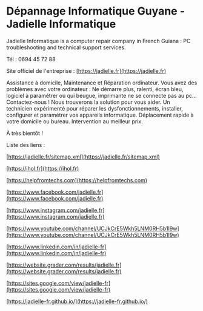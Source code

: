 # Dépannage Informatique Guyane - Jadielle Informatique

Jadielle Informatique is a computer repair company in French Guiana : PC troubleshooting and technical support services.

Tél : 0694 45 72 88  

Site officiel de l'entreprise : [https://jadielle.fr](https://jadielle.fr)  

Assistance à domicile, Maintenance et Réparation ordinateur.
Vous avez des problèmes avec votre ordinateur : Ne démarre plus, ralenti, écran bleu, logiciel à paramétrer ou qui beugue, imprimante ne se connecte pas au pc...
Contactez-nous ! Nous trouverons la solution pour vous aider. Un technicien expérimenté pour réparer les dysfonctionnements, installer, configurer et paramétrer vos appareils informatique.
Déplacement rapide à votre domicile ou bureau. Intervention au meilleur prix.

À très bientôt !

Liste des liens :  

[https://jadielle.fr/sitemap.xml](https://jadielle.fr/sitemap.xml)

[https://ihol.fr](https://ihol.fr)

[https://helpfromtechs.com](https://helpfromtechs.com)

[https://www.facebook.com/jadielle.fr](https://www.facebook.com/jadielle.fr)

[https://www.instagram.com/jadielle.fr](https://www.instagram.com/jadielle.fr)

[https://www.youtube.com/channel/UCJkCrE5Wkh5LNM0RH5b1I9w](https://www.youtube.com/channel/UCJkCrE5Wkh5LNM0RH5b1I9w)

[https://www.linkedin.com/in/jadielle-fr](https://www.linkedin.com/in/jadielle-fr)

[https://website.grader.com/results/jadielle.fr](https://website.grader.com/results/jadielle.fr)

[https://sites.google.com/view/jadielle-fr](https://sites.google.com/view/jadielle-fr)

[https://jadielle-fr.github.io/](https://jadielle-fr.github.io/)
